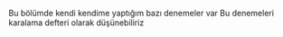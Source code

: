 Bu bölümde kendi kendime yaptığım bazı denemeler var
Bu denemeleri karalama defteri olarak düşünebiliriz
